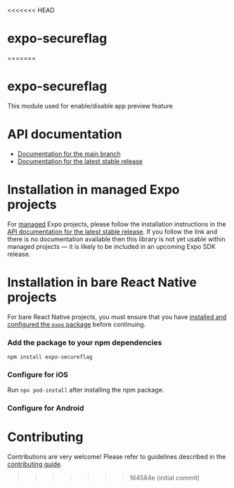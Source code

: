 <<<<<<< HEAD
# expo-secureflag
=======
# expo-secureflag

This module used for enable/disable app preview feature

# API documentation

- [Documentation for the main branch](https://github.com/expo/expo/blob/main/docs/pages/versions/unversioned/sdk/secureflag.md)
- [Documentation for the latest stable release](https://docs.expo.dev/versions/latest/sdk/secureflag/)

# Installation in managed Expo projects

For [managed](https://docs.expo.dev/archive/managed-vs-bare/) Expo projects, please follow the installation instructions in the [API documentation for the latest stable release](#api-documentation). If you follow the link and there is no documentation available then this library is not yet usable within managed projects &mdash; it is likely to be included in an upcoming Expo SDK release.

# Installation in bare React Native projects

For bare React Native projects, you must ensure that you have [installed and configured the `expo` package](https://docs.expo.dev/bare/installing-expo-modules/) before continuing.

### Add the package to your npm dependencies

```
npm install expo-secureflag
```

### Configure for iOS

Run `npx pod-install` after installing the npm package.


### Configure for Android



# Contributing

Contributions are very welcome! Please refer to guidelines described in the [contributing guide]( https://github.com/expo/expo#contributing).
>>>>>>> 164584e (initial commit)
